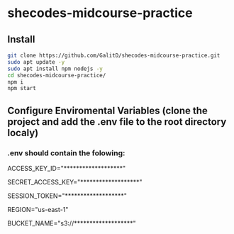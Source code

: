 ﻿# shecodes-midcourse-practice
## Install
```bash
git clone https://github.com/GalitD/shecodes-midcourse-practice.git
sudo apt update -y
sudo apt install npm nodejs -y
cd shecodes-midcourse-practice/
npm i
npm start
```


## Configure Enviromental Variables (clone the project and add the .env file to the root directory localy)
### .env should contain the folowing:

ACCESS_KEY_ID="*******************"

SECRET_ACCESS_KEY="*******************"

SESSION_TOKEN="*******************"

REGION="us-east-1"

BUCKET_NAME="s3://*******************"
